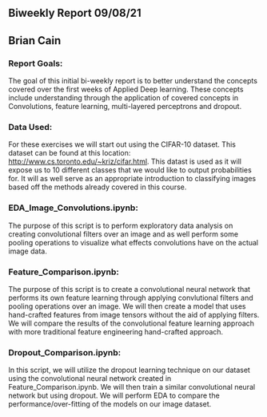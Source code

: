 ## Biweekly Report 09/08/21

## Brian Cain 

### Report Goals:
The goal of this initial bi-weekly report is to better understand the concepts covered over the first weeks of Applied Deep learning. These concepts include understanding through the application of covered concepts in Convolutions, feature learning, multi-layered perceptrons and dropout. 

### Data Used:
For these exercises we will start out using the CIFAR-10 dataset. This dataset can be found at this location: http://www.cs.toronto.edu/~kriz/cifar.html. This datast is used as it will expose us to 10 different classes that we would like to output probabilities for. It will as well serve as an appropriate introduction to classifying images based off the methods already covered in this course. 

### EDA_Image_Convolutions.ipynb:
The purpose of this script is to perform exploratory data analysis on creating convolutional filters over an image and as well perform some pooling operations to visualize what effects convolutions have on the actual image data. 

### Feature_Comparison.ipynb:
The purpose of this script is to create a convolutional neural network that performs its own feature learning through applying convlutional filters and pooling operations over an image. We will then create a model that uses hand-crafted features from image tensors without the aid of applying filters. We will compare the results of the convolutional feature learning approach with more traditional feature engineering hand-crafted approach. 

### Dropout_Comparison.ipynb:
In this script, we will utilize the dropout learning technique on our dataset using the convolutional neural network created in Feature_Comparison.ipynb. We will then train a similar convolutional neural network but using dropout. We will perform EDA to compare the performance/over-fitting of the models on our image dataset. 
